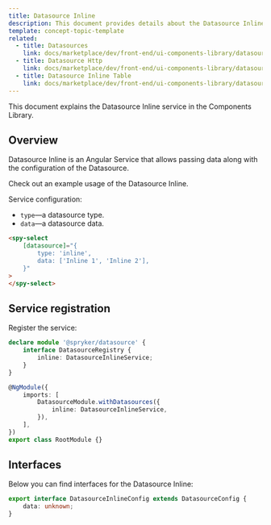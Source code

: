 ```yaml
---
title: Datasource Inline
description: This document provides details about the Datasource Inline service in the Components Library.
template: concept-topic-template
related:
  - title: Datasources
    link: docs/marketplace/dev/front-end/ui-components-library/datasources/index.html
  - title: Datasource Http
    link: docs/marketplace/dev/front-end/ui-components-library/datasources/datasource-http.html
  - title: Datasource Inline Table
    link: docs/marketplace/dev/front-end/ui-components-library/datasources/datasource-inline-table.html
---
```


This document explains the Datasource Inline service in the Components Library.

## Overview

Datasource Inline is an Angular Service that allows passing data along with the configuration of the Datasource.

Check out an example usage of the Datasource Inline.

Service configuration:

- `type`—a datasource type.  
- `data`—a datasource data.  

```html
<spy-select
    [datasource]="{
        type: 'inline',
        data: ['Inline 1', 'Inline 2'],
    }"
>
</spy-select>
```

## Service registration

Register the service:

```ts
declare module '@spryker/datasource' {
    interface DatasourceRegistry {
        inline: DatasourceInlineService;
    }
}

@NgModule({
    imports: [
        DatasourceModule.withDatasources({
            inline: DatasourceInlineService,
        }),
    ],
})
export class RootModule {}
```

## Interfaces

Below you can find interfaces for the Datasource Inline:

```ts
export interface DatasourceInlineConfig extends DatasourceConfig {
    data: unknown;
}
```
